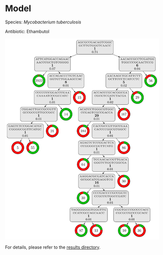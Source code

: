 
# Model

Species: *Mycobacterium tuberculosis*

Antibiotic: Ethambutol

<a href="./model.pdf"><img src="./model.png" /></a>

For details, please refer to the [results directory](../../../../../results/cart_b/mycobacterium%20tuberculosis/ethambutol/repeat_10/).


